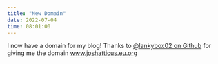 ```yaml
---
title: "New Domain"
date: 2022-07-04
time: 08:01:00
---
```

I now have a domain for my blog! Thanks to <a href="https://github.com/lankybox02">@lankybox02 on Github</a> for giving me the domain <a href="https://www.joshatticus.eu.org/">www.joshatticus.eu.org</a>
